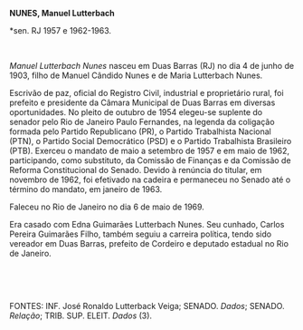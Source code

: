 **NUNES, Manuel Lutterbach**

\*sen. RJ 1957 e 1962-1963.

 

*Manuel Lutterbach Nunes* nasceu em Duas Barras (RJ) no dia 4 de junho
de 1903, filho de Manuel Cândido Nunes e de Maria Lutterbach Nunes.

Escrivão de paz, oficial do Registro Civil, industrial e proprietário
rural, foi prefeito e presidente da Câmara Municipal de Duas Barras em
diversas oportunidades. No pleito de outubro de 1954 elegeu-se suplente
do senador pelo Rio de Janeiro Paulo Fernandes, na legenda da coligação
formada pelo Partido Republicano (PR), o Partido Trabalhista Nacional
(PTN), o Partido Social Democrático (PSD) e o Partido Trabalhista
Brasileiro (PTB). Exerceu o mandato de maio a setembro de 1957 e em maio
de 1962, participando, como substituto, da Comissão de Finanças e da
Comissão de Reforma Constitucional do Senado. Devido à renúncia do
titular, em novembro de 1962, foi efetivado na cadeira e permaneceu no
Senado até o término do mandato, em janeiro de 1963.

Faleceu no Rio de Janeiro no dia 6 de maio de 1969.

Era casado com Edna Guimarães Lutterbach Nunes. Seu cunhado, Carlos
Pereira Guimarães Filho, também seguiu a carreira política, tendo sido
vereador em Duas Barras, prefeito de Cordeiro e deputado estadual no Rio
de Janeiro.

 

 

FONTES: INF. José Ronaldo Lutterback Veiga; SENADO. *Dados*; SENADO.
*Relação*; TRIB. SUP. ELEIT. *Dados* (3).

 
